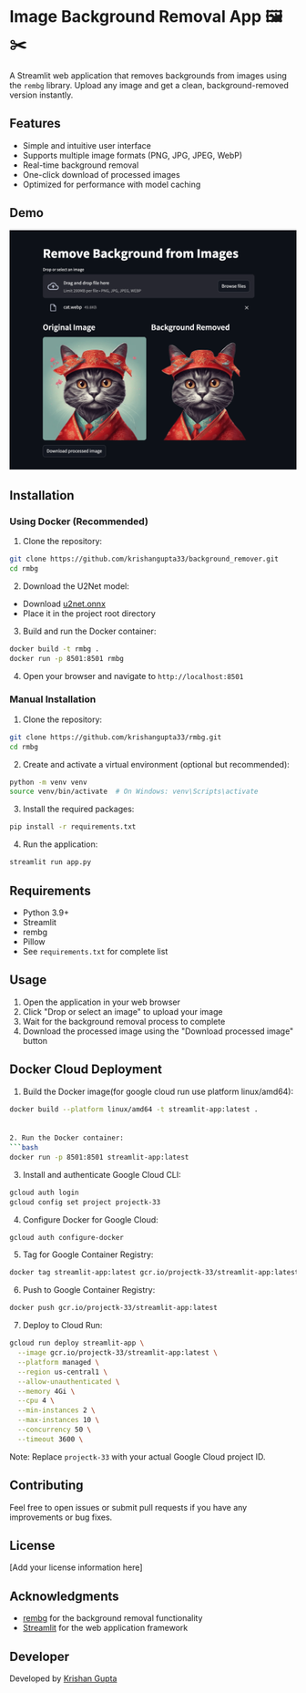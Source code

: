 # Image Background Removal App 🖼️✂️

A Streamlit web application that removes backgrounds from images using the `rembg` library. Upload any image and get a clean, background-removed version instantly.

## Features

- Simple and intuitive user interface
- Supports multiple image formats (PNG, JPG, JPEG, WebP)
- Real-time background removal
- One-click download of processed images
- Optimized for performance with model caching

## Demo

![Demo](demo.png)

## Installation

### Using Docker (Recommended)

1. Clone the repository:
```bash
git clone https://github.com/krishangupta33/background_remover.git
cd rmbg
```

2. Download the U2Net model:
- Download [u2net.onnx](https://github.com/danielgatis/rembg/releases/download/v0.0.0/u2net.onnx)
- Place it in the project root directory

3. Build and run the Docker container:
```bash
docker build -t rmbg .
docker run -p 8501:8501 rmbg
```

4. Open your browser and navigate to `http://localhost:8501`

### Manual Installation

1. Clone the repository:
```bash
git clone https://github.com/krishangupta33/rmbg.git
cd rmbg
```

2. Create and activate a virtual environment (optional but recommended):
```bash
python -m venv venv
source venv/bin/activate  # On Windows: venv\Scripts\activate
```

3. Install the required packages:
```bash
pip install -r requirements.txt
```

4. Run the application:
```bash
streamlit run app.py
```

## Requirements

- Python 3.9+
- Streamlit
- rembg
- Pillow
- See `requirements.txt` for complete list

## Usage

1. Open the application in your web browser
2. Click "Drop or select an image" to upload your image
3. Wait for the background removal process to complete
4. Download the processed image using the "Download processed image" button


## Docker Cloud Deployment

1. Build the Docker image(for google cloud run use platform linux/amd64):
```bash
docker build --platform linux/amd64 -t streamlit-app:latest .


2. Run the Docker container:
```bash
docker run -p 8501:8501 streamlit-app:latest
```

3. Install and authenticate Google Cloud CLI:
```bash
gcloud auth login
gcloud config set project projectk-33
```

4. Configure Docker for Google Cloud:
```bash
gcloud auth configure-docker
```

5. Tag for Google Container Registry:
```bash
docker tag streamlit-app:latest gcr.io/projectk-33/streamlit-app:latest
```

6. Push to Google Container Registry:
```bash
docker push gcr.io/projectk-33/streamlit-app:latest
```

7. Deploy to Cloud Run:
```bash
gcloud run deploy streamlit-app \
  --image gcr.io/projectk-33/streamlit-app:latest \
  --platform managed \
  --region us-central1 \
  --allow-unauthenticated \
  --memory 4Gi \
  --cpu 4 \
  --min-instances 2 \
  --max-instances 10 \
  --concurrency 50 \
  --timeout 3600 \
```



Note: Replace `projectk-33` with your actual Google Cloud project ID.



## Contributing

Feel free to open issues or submit pull requests if you have any improvements or bug fixes.

## License

[Add your license information here]

## Acknowledgments

- [rembg](https://github.com/danielgatis/rembg) for the background removal functionality
- [Streamlit](https://streamlit.io/) for the web application framework

## Developer

Developed by [Krishan Gupta](https://github.com/krishangupta33)
